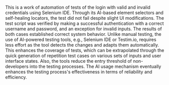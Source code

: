 This is a work of automation of tests of the login with valid and invalid credentials using Selenium IDE. Through its AI-based element selectors and self-healing locators, the test did not fail despite slight UI modifications. The test script was verified by making a successful authentication with a correct username and password, and an exception for invalid inputs. The results of both cases established correct system behavior. Unlike manual testing, the use of AI-powered testing tools, e.g., Selenium IDE or Testim.io, requires less effort as the tool detects the changes and adapts them automatically. This enhances the coverage of tests, which can be extrapolated through the quick generation of repetition test cases on various sets of inputs and user interface states. Also, the tools reduce the entry threshold of non-developers into the testing processes. The AI usage mechanism eventually enhances the testing process's effectiveness in terms of reliability and efficiency.